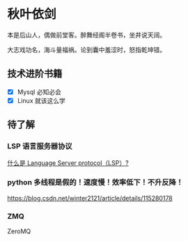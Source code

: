 # 秋叶依剑

本是后山人，偶做前堂客。醉舞经阁半卷书，坐井说天阔。

大志戏功名，海斗量福祸。论到囊中羞涩时，怒指乾坤错。

## 技术进阶书籍

- [x] Mysql 必知必会
- [x] Linux 就该这么学

## 待了解

### LSP 语言服务器协议

[什么是 Language Server protocol（LSP）?](https://blog.csdn.net/u012930117/article/details/79291677)

### python 多线程是假的！速度慢！效率低下！不升反降！

https://blog.csdn.net/winter2121/article/details/115280178



### ZMQ 

ZeroMQ

